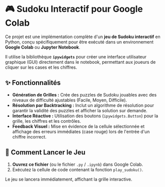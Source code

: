 
# 🎮 Sudoku Interactif pour Google Colab

Ce projet est une implémentation complète d'un **jeu de Sudoku interactif** en Python, conçu spécifiquement pour être exécuté dans un environnement **Google Colab** ou **Jupyter Notebook**.

Il utilise la bibliothèque **`ipywidgets`** pour créer une interface utilisateur graphique (GUI) directement dans le notebook, permettant aux joueurs de cliquer sur les cases et les chiffres.

## ✨ Fonctionnalités

* **Génération de Grilles :** Crée des puzzles de Sudoku jouables avec des niveaux de difficulté ajustables (Facile, Moyen, Difficile).
* **Résolution par Backtracking :** Inclut un algorithme de résolution pour garantir la validité des puzzles et afficher la solution sur demande.
* **Interface Réactive :** Utilisation des boutons (`ipywidgets.Button`) pour la grille, les chiffres et les contrôles.
* **Feedback Visuel :** Mise en évidence de la cellule sélectionnée et affichage des erreurs immédiates (case rouge) lors de l'entrée d'un chiffre incorrect.

## 🚀 Comment Lancer le Jeu

1.  **Ouvrez ce fichier** (ou le fichier `.py` / `.ipynb`) dans Google Colab.
2.  Exécutez la cellule de code contenant la fonction `play_sudoku()`.

Le jeu se lancera immédiatement, affichant la grille interactive.

